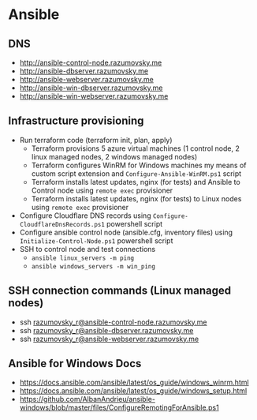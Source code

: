 # Ansible

## DNS

- http://ansible-control-node.razumovsky.me
- http://ansible-dbserver.razumovsky.me
- http://ansible-webserver.razumovsky.me
- http://ansible-win-dbserver.razumovsky.me
- http://ansible-win-webserver.razumovsky.me

## Infrastructure provisioning

- Run terraform code (terraform init, plan, apply)
    - Terraform provisions 5 azure virtual machines (1 control node, 2 linux managed nodes, 2 windows managed nodes)
    - Terraform configures WinRM for Windows machines my means of custom script extension and
      `Configure-Ansible-WinRM.ps1` script
    - Terraform installs latest updates, nginx (for tests) and Ansible to Control node using `remote exec` provisioner
    - Terraform installs latest updates, nginx (for tests) to Linux nodes using `remote exec` provisioner
- Configure Cloudflare DNS records using `Configure-CloudflareDnsRecords.ps1` powershell script
- Configure ansible control node (ansible.cfg, inventory files) using `Initialize-Control-Node.ps1` powershell script
- SSH to control node and test connections
    - `ansible linux_servers -m ping`
    - `ansible windows_servers -m win_ping`

## SSH connection commands (Linux managed nodes)

- ssh razumovsky_r@ansible-control-node.razumovsky.me
- ssh razumovsky_r@ansible-dbserver.razumovsky.me
- ssh razumovsky_r@ansible-webserver.razumovsky.me

## Ansible for Windows Docs

- https://docs.ansible.com/ansible/latest/os_guide/windows_winrm.html
- https://docs.ansible.com/ansible/latest/os_guide/windows_setup.html
- https://github.com/AlbanAndrieu/ansible-windows/blob/master/files/ConfigureRemotingForAnsible.ps1
